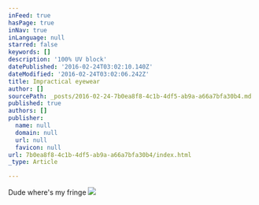```yaml
---
inFeed: true
hasPage: true
inNav: true
inLanguage: null
starred: false
keywords: []
description: '100% UV block'
datePublished: '2016-02-24T03:02:10.140Z'
dateModified: '2016-02-24T03:02:06.242Z'
title: Impractical eyewear
author: []
sourcePath: _posts/2016-02-24-7b0ea8f8-4c1b-4df5-ab9a-a66a7bfa30b4.md
published: true
authors: []
publisher:
  name: null
  domain: null
  url: null
  favicon: null
url: 7b0ea8f8-4c1b-4df5-ab9a-a66a7bfa30b4/index.html
_type: Article

---
```

Dude where's my fringe
![](https://the-grid-user-content.s3-us-west-2.amazonaws.com/fe8f7003-54b7-4728-9aab-a20563c7d474.jpg)